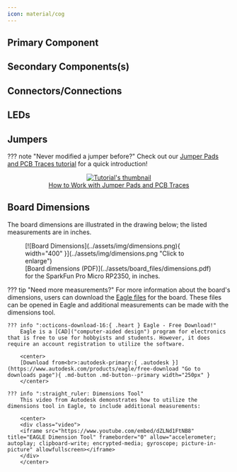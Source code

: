 ```yaml
---
icon: material/cog
---
```


<!-- This section goes into detail about the various components on the product, solder jumpers as well as the board dimensions with a dimensional drawing exported from Eagle. -->

## Primary Component

## Secondary Components(s)
<!-- Secondary Components if necessary (UART converters, charge IC, etc.) -->

## Connectors/Connections
<!-- Qwiic connectors, USB, PTHs, Power, etc. -->

## LEDs

## Jumpers

??? note "Never modified a jumper before?"
	Check out our <a href="https://learn.sparkfun.com/tutorials/664">Jumper Pads and PCB Traces tutorial</a> for a quick introduction!
	<p align="center">
		<a href="https://learn.sparkfun.com/tutorials/664">
		<img src="https://cdn.sparkfun.com/c/264-148/assets/learn_tutorials/6/6/4/PCB_TraceCutLumenati.jpg" alt="Tutorial's thumbnail"><br>
        How to Work with Jumper Pads and PCB Traces</a>
	</p>


## Board Dimensions

The board dimensions are illustrated in the drawing below; the listed measurements are in inches.

<figure markdown>
[![Board Dimensions](../assets/img/dimensions.png){ width="400" }](../assets/img/dimensions.png "Click to enlarge")
<figcaption markdown>
[Board dimensions (PDF)](../assets/board_files/dimensions.pdf) for the SparkFun Pro Micro RP2350, in inches.
</figcaption>
</figure>


??? tip "Need more measurements?"
	For more information about the board's dimensions, users can download the [Eagle files](../assets/board_files/eagle_files.zip) for the board. These files can be opened in Eagle and additional measurements can be made with the dimensions tool.

	??? info ":octicons-download-16:{ .heart } Eagle - Free Download!"
		Eagle is a [CAD]("computer-aided design") program for electronics that is free to use for hobbyists and students. However, it does require an account registration to utilize the software.

		<center>
		[Download from<br>:autodesk-primary:{ .autodesk }](https://www.autodesk.com/products/eagle/free-download "Go to downloads page"){ .md-button .md-button--primary width="250px" }
		</center>
	
	??? info ":straight_ruler: Dimensions Tool"
		This video from Autodesk demonstrates how to utilize the dimensions tool in Eagle, to include additional measurements:

		<center>
		<div class="video">
		<iframe src="https://www.youtube.com/embed/dZLNd1FtNB8" title="EAGLE Dimension Tool" frameborder="0" allow="accelerometer; autoplay; clipboard-write; encrypted-media; gyroscope; picture-in-picture" allowfullscreen></iframe>
		</div>
		</center>